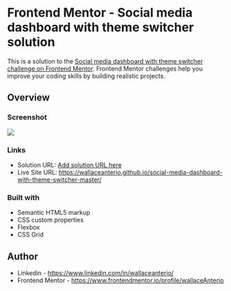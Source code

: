 # Frontend Mentor - Social media dashboard with theme switcher solution

This is a solution to the [Social media dashboard with theme switcher challenge on Frontend Mentor](https://www.frontendmentor.io/challenges/social-media-dashboard-with-theme-switcher-6oY8ozp_H). Frontend Mentor challenges help you improve your coding skills by building realistic projects. 

## Overview

### Screenshot
![](./screenshot.jpg)

### Links

- Solution URL: [Add solution URL here](https://your-solution-url.com)
- Live Site URL: https://wallaceanterio.github.io/social-media-dashboard-with-theme-switcher-master/
### Built with
- Semantic HTML5 markup
- CSS custom properties
- Flexbox
- CSS Grid
## Author

- Linkedin - https://www.linkedin.com/in/wallaceanterio/
- Frontend Mentor - https://www.frontendmentor.io/profile/wallaceAnterio
